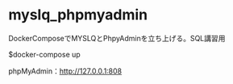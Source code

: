 # myslq_phpmyadmin
DockerComposeでMYSLQとPhpyAdminを立ち上げる。SQL講習用

$docker-compose up

phpMyAdmin：http://127.0.0.1:808
